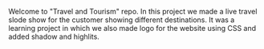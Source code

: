 Welcome to "Travel and Tourism" repo. In this project we made a live travel slode show for the customer showing different destinations. It was a learning project in which we also made  logo for the website using CSS and added shadow and highlits.
